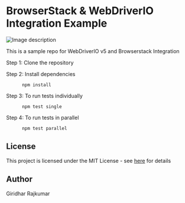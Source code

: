 # BrowserStack & WebDriverIO Integration Example

![Image description](https://miro.medium.com/max/3088/1*T3gkIepw3ylQn9W3xLanaA.png)


This is a sample repo for WebDriverIO v5 and Browserstack Integration

Step 1: Clone the repository

Step 2: Install dependencies

          npm install

Step 3: To run tests individually
    
          npm test single

Step 4: To run tests in parallel
          
          npm test parallel
          
## License

This project is licensed under the MIT License - see [here](https://mit-license.org/) for details

## Author
Giridhar Rajkumar
